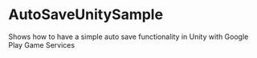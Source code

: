 # AutoSaveUnitySample
Shows how to have a simple auto save functionality in Unity with Google Play Game Services

